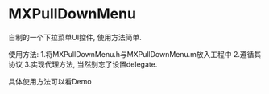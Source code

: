 MXPullDownMenu
==============

自制的一个下拉菜单UI控件, 使用方法简单.

使用方法:
1.将MXPullDownMenu.h与MXPullDownMenu.m放入工程中
2.遵循其协议<MXPullDownMenuDelegate>
3.实现代理方法, 当然别忘了设置delegate.

具体使用方法可以看Demo
